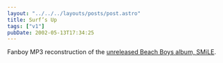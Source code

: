 ```yaml
---
layout: "../../../layouts/posts/post.astro"
title: Surf’s Up
tags: ["v1"]
pubDate: 2002-05-13T17:34:25
---
```


Fanboy MP3 reconstruction of the [unreleased Beach Boys album, SMiLE][1].

[1]: http://users2.ev1.net/~bigrynz/ "Beach Boys SMiLE information and MP3s"
